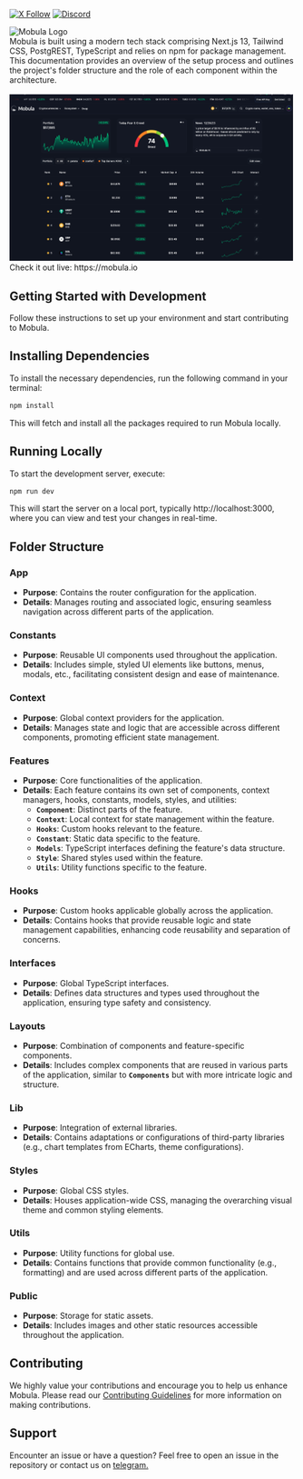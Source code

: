 [![X Follow](https://img.shields.io/twitter/follow/mobulaio)](https://twitter.com/mobulaio)
[![Discord](https://img.shields.io/discord/657906918408585217.svg?label=&logo=discord&logoColor=ffffff&color=7389D8&labelColor=6A7EC2)](https://discord.gg/hWVCP4J4e2)
 
 
 <img src="https://mobula.io/mobula/mobula-logo-text.svg" alt="Mobula Logo" width="200" height="auto">
<br />
Mobula is built using a modern tech stack comprising Next.js 13, Tailwind CSS, PostgREST, TypeScript and relies on npm for package management.
This documentation provides an overview of the setup process and outlines the project's folder structure and the role of each component within the architecture.
<br />
<br />
<img src="./public/mobula/main-page.png" width="500" h="auto" alt="Mobula top 100" />
Check it out live: https://mobula.io
<br />


## Getting Started with Development
Follow these instructions to set up your environment and start contributing to Mobula.

## Installing Dependencies
To install the necessary dependencies, run the following command in your terminal:
<br />
```bash
npm install
```
This will fetch and install all the packages required to run Mobula locally.

## Running Locally
To start the development server, execute:
<br />
```bash
npm run dev
```
This will start the server on a local port, typically http://localhost:3000, where you can view and test your changes in real-time.

## Folder Structure

### App
- **Purpose**: Contains the router configuration for the application.
- **Details**: Manages routing and associated logic, ensuring seamless navigation across different parts of the application.

### Constants
- **Purpose**: Reusable UI components used throughout the application.
- **Details**: Includes simple, styled UI elements like buttons, menus, modals, etc., facilitating consistent design and ease of maintenance.

### Context
- **Purpose**: Global context providers for the application.
- **Details**: Manages state and logic that are accessible across different components, promoting efficient state management.

### Features
- **Purpose**: Core functionalities of the application.
- **Details**: Each feature contains its own set of components, context managers, hooks, constants, models, styles, and utilities:
    - **`Component`**: Distinct parts of the feature.
    - **`Context`**: Local context for state management within the feature.
    - **`Hooks`**: Custom hooks relevant to the feature.
    - **`Constant`**: Static data specific to the feature.
    - **`Models`**: TypeScript interfaces defining the feature's data structure.
    - **`Style`**: Shared styles used within the feature.
    - **`Utils`**: Utility functions specific to the feature.
 
### Hooks
- **Purpose**: Custom hooks applicable globally across the application.
- **Details**: Contains hooks that provide reusable logic and state management capabilities, enhancing code reusability and separation of concerns.

### Interfaces
- **Purpose**: Global TypeScript interfaces.
- **Details**: Defines data structures and types used throughout the application, ensuring type safety and consistency.

### Layouts
- **Purpose**: Combination of components and feature-specific components.
- **Details**: Includes complex components that are reused in various parts of the application, similar to **`Components`** but with more intricate logic and structure.

### Lib
- **Purpose**: Integration of external libraries.
- **Details**: Contains adaptations or configurations of third-party libraries (e.g., chart templates from ECharts, theme configurations).

### Styles
- **Purpose**: Global CSS styles.
- **Details**: Houses application-wide CSS, managing the overarching visual theme and common styling elements.

### Utils
- **Purpose**: Utility functions for global use.
- **Details**: Contains functions that provide common functionality (e.g., formatting) and are used across different parts of the application.

### Public
- **Purpose**: Storage for static assets.
- **Details**: Includes images and other static resources accessible throughout the application.

## Contributing
We highly value your contributions and encourage you to help us enhance Mobula. Please read our <a href="./CONTRIBUTING.md">Contributing Guidelines</a> for more information on making contributions.

## Support
Encounter an issue or have a question? Feel free to open an issue in the repository or contact us on <a href="https://t.me/MobulaFi" target="_blank">telegram.</a>

